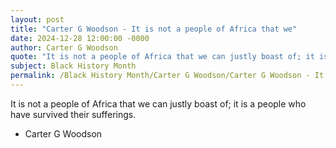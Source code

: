 ```yaml
---
layout: post
title: "Carter G Woodson - It is not a people of Africa that we"
date: 2024-12-28 12:00:00 -0000
author: Carter G Woodson
quote: "It is not a people of Africa that we can justly boast of; it is a people who have survived their sufferings."
subject: Black History Month
permalink: /Black History Month/Carter G Woodson/Carter G Woodson - It is not a people of Africa that we
---
```


It is not a people of Africa that we can justly boast of; it is a people who have survived their sufferings.

- Carter G Woodson
